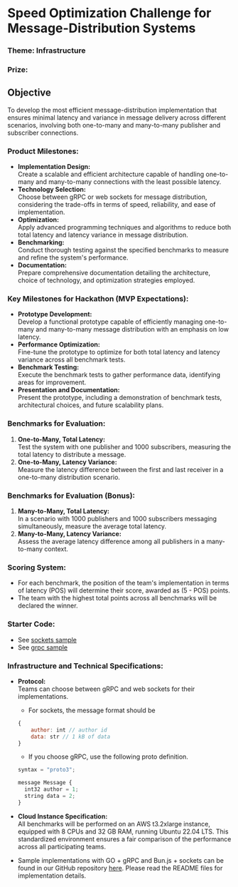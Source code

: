 # Speed Optimization Challenge for Message-Distribution Systems
### Theme: Infrastructure
### Prize: 

## Objective   
To develop the most efficient message-distribution implementation that ensures minimal latency and variance in message delivery across different scenarios, involving both one-to-many and many-to-many publisher and subscriber connections.

### Product Milestones:

- **Implementation Design:**  
  Create a scalable and efficient architecture capable of handling one-to-many and many-to-many connections with the least possible latency.
- **Technology Selection:**  
  Choose between gRPC or web sockets for message distribution, considering the trade-offs in terms of speed, reliability, and ease of implementation.
- **Optimization:**  
  Apply advanced programming techniques and algorithms to reduce both total latency and latency variance in message distribution.
- **Benchmarking:**  
  Conduct thorough testing against the specified benchmarks to measure and refine the system's performance.
- **Documentation:**  
  Prepare comprehensive documentation detailing the architecture, choice of technology, and optimization strategies employed.

### Key Milestones for Hackathon (MVP Expectations):

- **Prototype Development:**  
  Develop a functional prototype capable of efficiently managing one-to-many and many-to-many message distribution with an emphasis on low latency.
- **Performance Optimization:**  
  Fine-tune the prototype to optimize for both total latency and latency variance across all benchmark tests.
- **Benchmark Testing:**  
  Execute the benchmark tests to gather performance data, identifying areas for improvement.
- **Presentation and Documentation:**  
  Present the prototype, including a demonstration of benchmark tests, architectural choices, and future scalability plans.

### Benchmarks for Evaluation:

1. **One-to-Many, Total Latency:**  
   Test the system with one publisher and 1000 subscribers, measuring the total latency to distribute a message.
2. **One-to-Many, Latency Variance:**  
   Measure the latency difference between the first and last receiver in a one-to-many distribution scenario.

### Benchmarks for Evaluation (Bonus):

1. **Many-to-Many, Total Latency:**  
   In a scenario with 1000 publishers and 1000 subscribers messaging simultaneously, measure the average total latency.
2. **Many-to-Many, Latency Variance:**  
   Assess the average latency difference among all publishers in a many-to-many context.

### Scoring System:

- For each benchmark, the position of the team's implementation in terms of latency (POS) will determine their score, awarded as (5 - POS) points.
- The team with the highest total points across all benchmarks will be declared the winner.

### Starter Code: 
- See [sockets sample](https://github.com/synoptic-com/bounty-infra/tree/main/sockets)
- See [grpc sample](https://github.com/synoptic-com/bounty-infra/tree/main/grpc)

### **Infrastructure and Technical Specifications:**

- **Protocol:**  
  Teams can choose between gRPC and web sockets for their implementations.
    - For sockets, the message format should be
    
    ```jsx
    {
    	author: int // author id
    	data: str // 1 kB of data
    }
    ```
    
    - If you choose gRPC, use the following proto definition.
    
    ```jsx
    syntax = "proto3";
    
    message Message {
      int32 author = 1;
      string data = 2;
    }
    ```
    
- **Cloud Instance Specification:**  
  All benchmarks will be performed on an AWS t3.2xlarge instance, equipped with 8 CPUs and 32 GB RAM, running Ubuntu 22.04 LTS. This standardized environment ensures a fair comparison of the performance across all participating teams.
- Sample implementations with GO + gRPC and Bun.js + sockets can be found in our GitHub repository [here](https://github.com/synoptic-com/bounty-infra). Please read the README files for implementation details.
